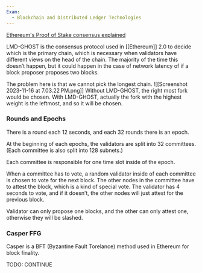 ```yaml
---
Exam:
  - Blockchain and Distributed Ledger Technologies
---
```

[Ethereum's Proof of Stake consensus explained](https://www.youtube.com/watch?v=5gfNUVmX3Es)

LMD-GHOST is the consensus protocol used in [[Ethereum]] 2.0 to decide which is the primary chain, which is necessary when validators have different views on the head of the chain. The majority of the time this doesn’t happen, but it could happen in the case of network latency of if a block proposer proposes two blocks.

The problem here is that we cannot pick the longest chain.
![[Screenshot 2023-11-16 at 7.03.22 PM.png]]
Without LMD-GHOST, the right most fork would be chosen. With LMD-GHOST, actually the fork with the highest weight is the leftmost, and so it will be chosen.
### Rounds and Epochs

There is a round each 12 seconds, and each 32 rounds there is an epoch.

At the beginning of each epochs, the validators are split into 32 committees. (Each committee is also split into 128 subnets.)

Each committee is responsible for one time slot inside of the epoch.

When a committee has to vote, a random validator inside of each committee is chosen to vote for the next block. The other nodes in the committee have to attest the block, which is a kind of special vote. The validator has 4 seconds to vote, and if it doesn’t, the other nodes will just attest for the previous block.

Validator can only propose one blocks, and the other can only attest one, otherwise they will be slashed.

### Casper FFG

Casper is a BFT (Byzantine Fault Torelance) method used in Ethereum for block finality.

TODO: CONTINUE